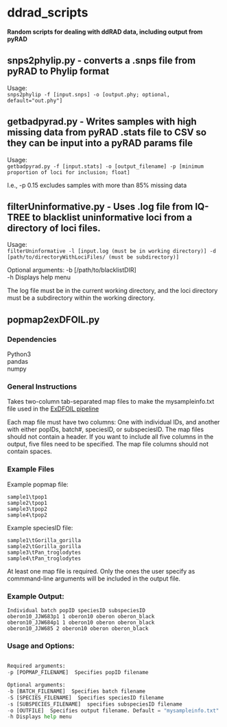 # ddrad_scripts  

**Random scripts for dealing with ddRAD data, including output from pyRAD**  

## snps2phylip.py - converts a .snps file from pyRAD to Phylip format  

Usage:  
`snps2phylip -f [input.snps] -o [output.phy; optional, default="out.phy"]`  

## getbadpyrad.py - Writes samples with high missing data from pyRAD .stats file to CSV so they can be input into a pyRAD params file

Usage:  
`getbadpyrad.py -f [input.stats] -o [output_filename] -p [minimum proportion of loci for inclusion; float]`  

I.e., -p 0.15 excludes samples with more than 85% missing data  

## filterUninformative.py - Uses .log file from IQ-TREE to blacklist uninformative loci from a directory of loci files.  

Usage:  
`filterUninformative -l [input.log (must be in working directory)] -d [path/to/directoryWithLociFiles/ (must be subdirectory)]`  

Optional arguments: 
-b [/path/to/blacklistDIR]  
-h Displays help menu

The log file must be in the current working directory, and the loci directory must be a subdirectory within the working directory.  

## popmap2exDFOIL.py  

### Dependencies  
Python3  
pandas  
numpy  

### General Instructions  
Takes two-column tab-separated map files to make the mysampleinfo.txt file used in the [ExDFOIL pipeline](https://github.com/SheaML/ExDFOIL.git)  

Each map file must have two columns: One with individual IDs, and another with either popIDs, batch#, speciesID, or subspeciesID. The map files should not contain a header. If you want to include all five columns in the output, five files need to be specified. The map file columns should not contain spaces.  

### Example Files  

Example popmap file:  

```
sample1\tpop1
sample2\tpop1
sample3\tpop2
sample4\tpop2
```

Example speciesID file:  
```
sample1\tGorilla_gorilla
sample2\tGorilla_gorilla
sample3\tPan_troglodytes
sample4\tPan_troglodytes
```  

At least one map file is required. Only the ones the user specify as commmand-line arguments will be included in the output file.  

### Example Output:  

```
Individual batch popID speciesID subspeciesID
oberon10_JJW683p1 1 oberon10 oberon oberon_black
oberon10_JJW684p1 1 oberon10 oberon oberon_black
oberon10_JJW685 2 oberon10 oberon oberon_black
```   

### Usage and Options:  
```./popmap2exDFOIL.py -p [POPMAP_FILENAME] [optional_arguments]  

Required arguments:  
-p [POPMAP_FILENAME]  Specifies popID filename  

Optional arguments:  
-b [BATCH_FILENAME]  Specifies batch filename  
-S [SPECIES_FILENAME]  Specifies speciesID filename  
-s [SUBSPECIES_FILENAME]  specifies subspeciesID filename  
-o [OUTFILE]  Specifies output filename. Default = "mysampleinfo.txt"  
-h Displays help menu
```  


